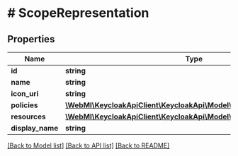 # # ScopeRepresentation

## Properties

Name | Type | Description | Notes
------------ | ------------- | ------------- | -------------
**id** | **string** |  | [optional]
**name** | **string** |  | [optional]
**icon_uri** | **string** |  | [optional]
**policies** | [**\WebMI\KeycloakApiClient\KeycloakApi\Model\PolicyRepresentation[]**](PolicyRepresentation.md) |  | [optional]
**resources** | [**\WebMI\KeycloakApiClient\KeycloakApi\Model\ResourceRepresentation[]**](ResourceRepresentation.md) |  | [optional]
**display_name** | **string** |  | [optional]

[[Back to Model list]](../../README.md#models) [[Back to API list]](../../README.md#endpoints) [[Back to README]](../../README.md)
